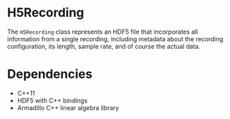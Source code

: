 H5Recording
===========

The `H5Recording` class represents an HDF5 file that incorporates
all information from a single recording, including metadata about the
recording configuration, its length, sample rate, and of course the 
actual data.

Dependencies
============

- C++11
- HDF5 with C++ bindings
- Armadillo C++ linear algebra library
